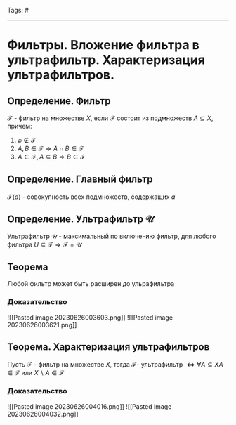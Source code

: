 Tags: #

---
# Фильтры. Вложение фильтра в ультрафильтр. Характеризация ультрафильтров.

## Определение. Фильтр
$\mathcal{F}$  - фильтр на множестве $X$, если $\mathcal{F}$ состоит из подмножеств $A \subseteq X$, причем:
1) $\varnothing \notin \mathcal{F}$
2) $A,B \in \mathcal{F} \Rightarrow A \cap B \in \mathcal{F}$
3) $A \in \mathcal{F}, A \subseteq B \Rightarrow B \in \mathcal{F}$

## Определение. Главный фильтр
$\mathcal{F}(a)$ - совокупность всех подмножеств, содержащих $a$

## Определение. Ультрафильтр $\mathcal{U}$
Ультрафильтр $\mathcal{U}$ - максимальный по включению фильтр, для любого фильтра $U\subseteq \mathcal{F} \Rightarrow \mathcal{F} = \mathcal{U}$

## Теорема
Любой фильтр может быть расширен до ульрафильтра

### Доказательство
![[Pasted image 20230626003603.png]]
![[Pasted image 20230626003621.png]]

## Теорема. Характеризация ультрафильтров
Пусть $\mathcal{F}$ - фильтр на множестве $X$, тогда
$\mathcal{F}$- ультрафильтр $\Leftrightarrow \forall A\subseteq X A \in \mathcal{F}$ или $X\backslash A \in \mathcal{F}$

### Доказательство
![[Pasted image 20230626004016.png]]
![[Pasted image 20230626004032.png]]
